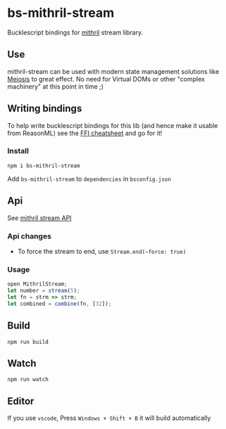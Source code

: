 # bs-mithril-stream

Bucklescript bindings for [mithril](https://github.com/MithrilJS/mithril.js) stream library.

## Use

mithril-stream can be used with modern state management solutions like [Meiosis](https://meiosis.js.org/) to great effect. No need for Virtual DOMs or other "complex machinery" at this point in time ;)

## Writing bindings

To help write bucklescript bindings for this lib (and hence make it usable from ReasonML) see the [FFI cheatsheet](https://github.com/glennsl/bucklescript-ffi-cheatsheet) and go for it!

### Install

`npm i bs-mithril-stream`

Add `bs-mithril-stream` to `dependencies` in `bsconfig.json`

## Api

See [mithril stream API](https://github.com/MithrilJS/mithril.js/blob/master/docs/stream.md#signature)

### Api changes

- To force the stream to end, use `Stream.end(~force: true)`

### Usage

```javascript
open MithrilStream;
let number = stream(5);
let fn = strm => strm;
let combined = combine(fn, [32]);
```

## Build

```
npm run build
```

## Watch

```
npm run watch
```

## Editor

If you use `vscode`, Press `Windows + Shift + B` it will build automatically
